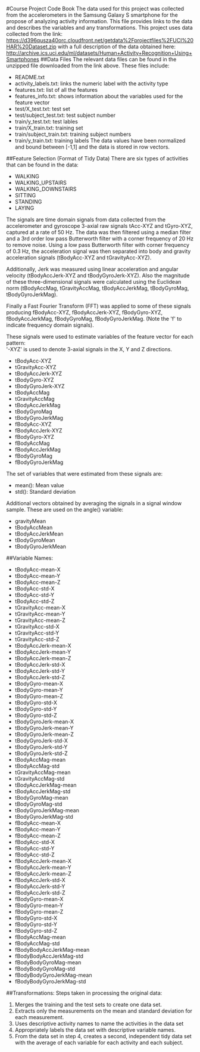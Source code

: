 
#Course Project Code Book
The data used for this project was collected from the accelerometers in the Samsung Galaxy S smartphone for the propose of analyzing activity information. This file provides links to the data and describes the variables and any transformations.
This project uses data collected from the link: 
https://d396qusza40orc.cloudfront.net/getdata%2Fprojectfiles%2FUCI%20HAR%20Dataset.zip
with a full description of the data obtained here: http://archive.ics.uci.edu/ml/datasets/Human+Activity+Recognition+Using+Smartphones
##Data Files
The relevant data files can be found in the unzipped file downloaded from the link above. These files include:
  - README.txt
  - activity_labels.txt: links the numeric label with the activity type
  - features.txt: list of all the features
  - features_info.txt: shows information about the variables used for the feature vector
  - test/X_test.txt: test set 
  - test/subject_test.txt: test subject number
  - train/y_test.txt: test lables 
  - train/X_train.txt: training set 
  - train/subject_train.txt: training subject numbers
  - train/y_train.txt: training labels
The data values have been normalized and bound between [-1,1] and the data is stored in row vectors.

##Feature Selection (Format of Tidy Data)
There are six types of activities that can be found in the data:
- WALKING
- WALKING_UPSTAIRS
- WALKING_DOWNSTAIRS
- SITTING
- STANDING
- LAYING

The signals are time domain signals from data collected from the accelerometer and gyroscope 3-axial raw signals tAcc-XYZ and tGyro-XYZ, captured at a rate of 50 Hz. The data was then filtered using a median filter and a 3rd order low pass Butterworth filter with a corner frequency of 20 Hz to remove noise. Using a low pass Butterworth filter with corner frequency of 0.3 Hz, the acceleration signal was then separated into body and gravity acceleration signals (tBodyAcc-XYZ and tGravityAcc-XYZ). 

Additionally, Jerk was measured using linear acceleration and angular velocity (tBodyAccJerk-XYZ and tBodyGyroJerk-XYZ). Also the magnitude of these three-dimensional signals were calculated using the Euclidean norm (tBodyAccMag, tGravityAccMag, tBodyAccJerkMag, tBodyGyroMag, tBodyGyroJerkMag). 

Finally a Fast Fourier Transform (FFT) was applied to some of these signals producing fBodyAcc-XYZ, fBodyAccJerk-XYZ, fBodyGyro-XYZ, fBodyAccJerkMag, fBodyGyroMag, fBodyGyroJerkMag. (Note the 'f' to indicate frequency domain signals). 

These signals were used to estimate variables of the feature vector for each pattern:  
'-XYZ' is used to denote 3-axial signals in the X, Y and Z directions.

- tBodyAcc-XYZ
- tGravityAcc-XYZ
- tBodyAccJerk-XYZ
- tBodyGyro-XYZ
- tBodyGyroJerk-XYZ
- tBodyAccMag
- tGravityAccMag
- tBodyAccJerkMag
- tBodyGyroMag
- tBodyGyroJerkMag
- fBodyAcc-XYZ
- fBodyAccJerk-XYZ
- fBodyGyro-XYZ
- fBodyAccMag
- fBodyAccJerkMag
- fBodyGyroMag
- fBodyGyroJerkMag

The set of variables that were estimated from these signals are: 

- mean(): Mean value
- std(): Standard deviation

Additional vectors obtained by averaging the signals in a signal window sample. These are used on the angle() variable:

- gravityMean
- tBodyAccMean
- tBodyAccJerkMean
- tBodyGyroMean
- tBodyGyroJerkMean

##Variable Names:
- tBodyAcc-mean-X
- tBodyAcc-mean-Y
- tBodyAcc-mean-Z
- tBodyAcc-std-X
- tBodyAcc-std-Y
- tBodyAcc-std-Z
- tGravityAcc-mean-X
- tGravityAcc-mean-Y
- tGravityAcc-mean-Z
- tGravityAcc-std-X
- tGravityAcc-std-Y
- tGravityAcc-std-Z
- tBodyAccJerk-mean-X
- tBodyAccJerk-mean-Y
- tBodyAccJerk-mean-Z
- tBodyAccJerk-std-X
- tBodyAccJerk-std-Y
- tBodyAccJerk-std-Z
- tBodyGyro-mean-X
- tBodyGyro-mean-Y
- tBodyGyro-mean-Z
- tBodyGyro-std-X
- tBodyGyro-std-Y
- tBodyGyro-std-Z
- tBodyGyroJerk-mean-X
- tBodyGyroJerk-mean-Y
- tBodyGyroJerk-mean-Z
- tBodyGyroJerk-std-X
- tBodyGyroJerk-std-Y
- tBodyGyroJerk-std-Z
- tBodyAccMag-mean
- tBodyAccMag-std
- tGravityAccMag-mean
- tGravityAccMag-std
- tBodyAccJerkMag-mean
- tBodyAccJerkMag-std
- tBodyGyroMag-mean
- tBodyGyroMag-std
- tBodyGyroJerkMag-mean
- tBodyGyroJerkMag-std
- fBodyAcc-mean-X
- fBodyAcc-mean-Y
- fBodyAcc-mean-Z
- fBodyAcc-std-X
- fBodyAcc-std-Y
- fBodyAcc-std-Z
- fBodyAccJerk-mean-X
- fBodyAccJerk-mean-Y
- fBodyAccJerk-mean-Z
- fBodyAccJerk-std-X
- fBodyAccJerk-std-Y
- fBodyAccJerk-std-Z
- fBodyGyro-mean-X
- fBodyGyro-mean-Y
- fBodyGyro-mean-Z
- fBodyGyro-std-X
- fBodyGyro-std-Y
- fBodyGyro-std-Z
- fBodyAccMag-mean
- fBodyAccMag-std
- fBodyBodyAccJerkMag-mean
- fBodyBodyAccJerkMag-std
- fBodyBodyGyroMag-mean
- fBodyBodyGyroMag-std
- fBodyBodyGyroJerkMag-mean
- fBodyBodyGyroJerkMag-std

##Transformations:
Steps taken in processing the original data:
1. Merges the training and the test sets to create one data set.
2. Extracts only the measurements on the mean and standard deviation for each measurement. 
3. Uses descriptive activity names to name the activities in the data set
4. Appropriately labels the data set with descriptive variable names. 
5. From the data set in step 4, creates a second, independent tidy data set with the average of each variable for each activity and each subject.

